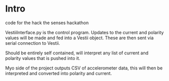 # Intro

code for the hack the senses hackathon

VestiiInterface.py is the control program. Updates to the current and
polarity values will be made and fed into a Vestii object. These are 
then sent via serial connection to Vestii.

Should be entirely self contained, will interpret any list of current 
and polarity values that is pushed into it.

Myo side of the project outputs CSV of accelerometer data, this will 
then be interpreted and converted into polarity and current.